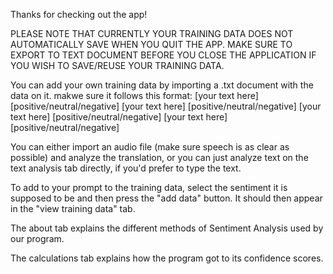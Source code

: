 Thanks for checking out the app!

PLEASE NOTE THAT CURRENTLY YOUR TRAINING DATA DOES NOT AUTOMATICALLY SAVE WHEN YOU QUIT THE APP. MAKE SURE TO EXPORT TO
TEXT DOCUMENT BEFORE YOU CLOSE THE APPLICATION IF YOU WISH TO SAVE/REUSE YOUR TRAINING DATA.

You can add your own training data by importing a .txt document with the data on it. makwe sure it follows this format:
[your text here]   [positive/neutral/negative]
[your text here]   [positive/neutral/negative]
[your text here]   [positive/neutral/negative]
[your text here]   [positive/neutral/negative]

You can either import an audio file (make sure speech is as clear as possible) and analyze the translation, or you can just
analyze text on the text analysis tab directly, if you'd prefer to type the text.

To add to your prompt to the training data, select the sentiment it is supposed to be and then press the "add data" button. It
should then appear in the "view training data" tab.

The about tab explains the different methods of Sentiment Analysis used by our program.

The calculations tab explains how the program got to its confidence scores.
